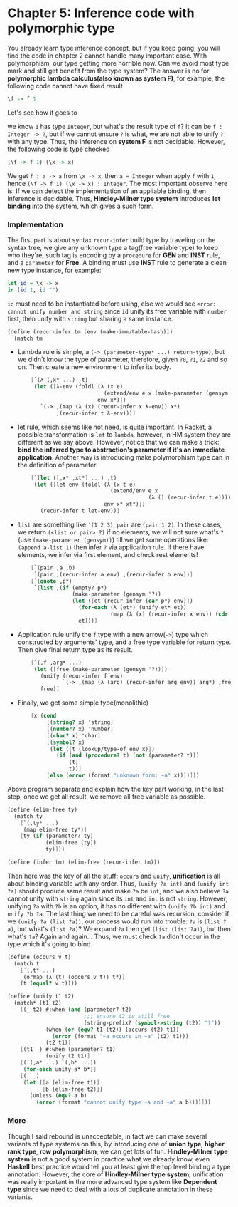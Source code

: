 # Chapter 5: Inference code with polymorphic type


You already learn type inference concept, but if you keep going, you will find the code in chapter 2 cannot handle many important case. With polymorphism, our type getting more horrible now. Can we avoid most type mark and still get benefit from the type system? The answer is no for **polymorphic lambda calculus(also known as system F)**, for example, the following code cannot have fixed result

```haskell
\f -> f 1
```

Let's see how it goes to 

we know `1` has type `Integer`, but what's the result type of `f`? It can be `f : Integer -> ?`, but if we cannot ensure `?` is what, we are not able to unify `?` with any type. Thus, the inference on **system F** is not decidable. However, the following code is type checked

```haskell
(\f -> f 1) (\x -> x)
```

We get `f : a -> a` from `\x -> x`, then `a = Integer` when apply `f` with `1`, hence `(\f -> f 1) (\x -> x) : Integer`. The most important observe here is: If we can detect the implementation of an appliable binding, then inference is decidable. Thus, **Hindley-Milner type system** introduces **let binding** into the system, which gives a such form.

### Implementation

The first part is about syntax `recur-infer` build type by traveling on the syntax tree, we give any unknown type a tag(free variable type) to keep who they're, such tag is encoding by a `procedure` for **GEN** and **INST** rule, and a `parameter` for **Free**. A binding must use **INST** rule to generate a clean new type instance, for example:

```haskell
let id = \x -> x
in (id 1, id "")
```

`id` must need to be instantiated before using, else we would see `error: cannot unify number and string` since `id` unify its free variable with `number` first, then unify with `string` but sharing a same instance.

```scheme
(define (recur-infer tm [env (make-immutable-hash)])
  (match tm
```

- Lambda rule is simple, a `(-> (parameter-type* ...) return-type)`, but we didn't know the type of parameter, therefore, given `?0`, `?1`, `?2` and so on. Then create a new environment to infer its body.

  ```scheme
      [`(λ (,x* ...) ,t)
       (let ([λ-env (foldl (λ (x e)
                             (extend/env e x (make-parameter (gensym '?))))
                           env x*)])
         `(-> ,(map (λ (x) (recur-infer x λ-env)) x*)
              ,(recur-infer t λ-env)))]
  ```

- let rule, which seems like not need, is quite important. In Racket, a possible transformation is `let` to `lambda`, however, in HM system they are different as we say above. However, notice that we can make a trick: **bind the inferred type to abstraction's parameter if it's an immediate application**. Another way is introducing make polymorphism type can in the definition of parameter.

  ```scheme
      [`(let ([,x* ,xt*] ...) ,t)
       (let ([let-env (foldl (λ (x t e)
                               (extend/env e x
                                           (λ () (recur-infer t e))))
                             env x* xt*)])
         (recur-infer t let-env))]
  ```

- `list` are something like `'(1 2 3)`, `pair` are `(pair 1 2)`. In these cases, we return `(<list or pair> ?)` if no elements, we will not sure what's `?`(use `(make-parameter (gensym))`) till we get some operations like: `(append a-list 1)` then infer `?` via application rule. If there have elements, we infer via first element, and check rest elements!

  ```scheme
      [`(pair ,a ,b)
       `(pair ,(recur-infer a env) ,(recur-infer b env))]
      [`(quote ,p*)
       `(list ,(if (empty? p*)
                   (make-parameter (gensym '?))
                   (let ([et (recur-infer (car p*) env)])
                     (for-each (λ (et*) (unify et* et))
                               (map (λ (x) (recur-infer x env)) (cdr p*)))
                     et)))]
  ```

- Application rule unify the `f` type with a new arrow(`->`) type which constructed by arguments' type, and a free type variable for return type. Then give final return type as its result.

  ```scheme
      [`(,f ,arg* ...)
       (let ([free (make-parameter (gensym '?))])
         (unify (recur-infer f env)
                `(-> ,(map (λ (arg) (recur-infer arg env)) arg*) ,free))
         free)]
  ```

- Finally, we get some simple type(monolithic)

  ```scheme
      [x (cond
           [(string? x) 'string]
           [(number? x) 'number]
           [(char? x) 'char]
           [(symbol? x)
            (let ([t (lookup/type-of env x)])
              (if (and (procedure? t) (not (parameter? t)))
                  (t)
                  t))]
           [else (error (format "unknown form: ~a" x))])]))
  ```

Above program separate and explain how the key part working, in the last step, once we get all result, we remove all free variable as possible.

```scheme
(define (elim-free ty)
  (match ty
    [`(,ty* ...)
     (map elim-free ty*)]
    [ty (if (parameter? ty)
            (elim-free (ty))
            ty)]))

(define (infer tm) (elim-free (recur-infer tm)))
```

Then here was the key of all the stuff: `occurs` and `unify`, **unification** is all about binding variable with any order. Thus, `(unify ?a int)` and `(unify int ?a)` should produce same result and make `?a` be `int`, and we also believe `?a` cannot unify with `string` again since its `int` and `int` is not `string`. However, unifying `?a` with `?b` is an option, it has no different with `(unify ?b int)` and `unify ?b ?a`. The last thing we need to be careful was recursion, consider if we `(unify ?a (list ?a))`, our process would run into trouble: `?a` is `(list ?a)`, but what's `(list ?a)`? We expand `?a` then get `(list (list ?a))`, but then what's `?a`? Again and again... Thus, we must check `?a` didn't occur in the type which it's going to bind.

```scheme
(define (occurs v t)
  (match t
    [`(,t* ...)
     (ormap (λ (t) (occurs v t)) t*)]
    (t (equal? v t))))

(define (unify t1 t2)
  (match* (t1 t2)
    [(_ t2) #:when (and (parameter? t2)
                        ;;; ensure t2 is still free
                        (string-prefix? (symbol->string (t2)) "?"))
            (when (or (eqv? t1 (t2)) (occurs (t2) t1))
              (error (format "~a occurs in ~a" (t2) t1)))
            (t2 t1)]
    [(t1 _) #:when (parameter? t1)
            (unify t2 t1)]
    [(`(,a* ...) `(,b* ...))
     (for-each unify a* b*)]
    [(_ _)
     (let ([a (elim-free t1)]
           [b (elim-free t2)])
       (unless (eqv? a b)
         (error (format "cannot unify type ~a and ~a" a b))))]))
```

### More

Though I said rebound is unacceptable, in fact we can make several variants of type systems on this, by introducing one of **union type**, **higher rank type**, **row polymorphism**, we can get lots of fun. **Hindley-Milner type system** is not a good system in practice what we already know, even **Haskell** best practice would tell you at least give the top level binding a type annotation. However, the core of **Hindley-Milner type system**, unification was really important in the more advanced type system like **Dependent type** since we need to deal with a lots of duplicate annotation in these variants.
